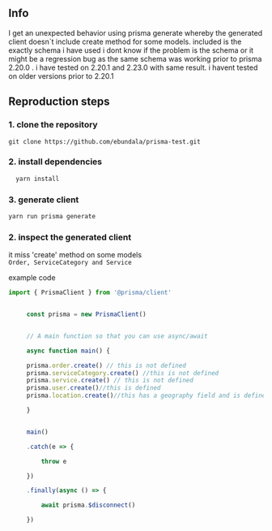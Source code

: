 ## Info
I get an unexpected behavior using prisma generate whereby the generated client doesn`t include create method for some models.
included is the exactly schema i have used 
i dont know if the problem is the schema or it might be a regression bug as the same schema was working prior to prisma 2.20.0 .
i have tested on 2.20.1 and 2.23.0 with same result. i havent tested on older versions prior to 2.20.1 

## Reproduction steps
### 1. clone the repository 
```
git clone https://github.com/ebundala/prisma-test.git
```
### 2. install dependencies 
 ```sh
   yarn install
  ```
### 3. generate client
  ```sh 
  yarn run prisma generate
  ```

### 2. inspect the generated client 
  it miss 'create' method on some models  
   `` Order, ServiceCategory and Service ``

   example code
   ```javascript
   import { PrismaClient } from '@prisma/client'


        const prisma = new PrismaClient()


        // A main function so that you can use async/await

        async function main() {

        prisma.order.create() // this is not defined
        prisma.serviceCategory.create() //this is not defined
        prisma.service.create() // this is not defined
        prisma.user.create()//this is defined
        prisma.location.create()//this has a geography field and is defined

        }


        main()

        .catch(e => {

            throw e

        })

        .finally(async () => {

            await prisma.$disconnect()

        })

   ```